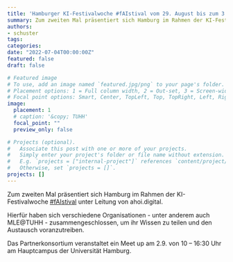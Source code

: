 ```yaml
---
title: 'Hamburger KI-Festivalwoche #fAIstival vom 29. August bis zum 3. September 2022'
summary: Zum zweiten Mal präsentiert sich Hamburg im Rahmen der KI-Festivalwoche [#fAIstival](https://faistival.hamburg/) unter Leitung von ahoi.digital. Das Partnerkonsortium veranstaltet ein Meet up am 2.9. von 10 – 16:30 Uhr am Hauptcampus der Universität Hamburg.
authors:
- schuster
tags:
categories:
date: "2022-07-04T00:00:00Z"
featured: false
draft: false

# Featured image
# To use, add an image named `featured.jpg/png` to your page's folder.
# Placement options: 1 = Full column width, 2 = Out-set, 3 = Screen-width
# Focal point options: Smart, Center, TopLeft, Top, TopRight, Left, Right, BottomLeft, Bottom, BottomRight
image:
  placement: 1
  # caption: '&copy; TUHH'
  focal_point: ""
  preview_only: false

# Projects (optional).
#   Associate this post with one or more of your projects.
#   Simply enter your project's folder or file name without extension.
#   E.g. `projects = ["internal-project"]` references `content/project/deep-learning/index.md`.
#   Otherwise, set `projects = []`.
projects: []
---
```


Zum zweiten Mal präsentiert sich Hamburg im Rahmen der KI-Festivalwoche [#fAIstival](https://faistival.hamburg/) unter Leitung von ahoi.digital.

Hierfür haben sich verschiedene Organisationen - unter anderem auch MLE@TUHH - zusammengeschlossen, um ihr Wissen zu teilen und den Austausch voranzutreiben.

Das Partnerkonsortium veranstaltet ein Meet up am 2.9. von 10 – 16:30 Uhr am Hauptcampus der Universität Hamburg.
